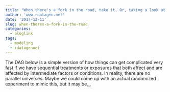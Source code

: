 ```yaml
---
title: "When there's a fork in the road, take it. Or, taking a look at marginal structural models."
author: 'www.rdatagen.net'
date: '2017-12-11'
slug: when-theres-a-fork-in-the-road
categories:
  - bloglink
tags:
  - modeling
  - rdatagennet
---
```


The DAG below is a simple version of how things can get complicated very fast if we have sequential treatments or exposures that both affect and are affected by intermediate factors or conditions. In reality, there are no parallel universes. Maybe we could come up with an actual randomized experiment to mimic this, but it may be[... <i class="fas fa-external-link-alt"></i>](https://www.rdatagen.net/post/when-a-covariate-is-a-confounder-and-a-mediator/)

